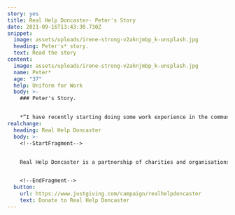 ```yaml
---
story: yes
title: Real Help Doncaster- Peter's Story
date: 2021-09-16T13:43:30.730Z
snippet:
  image: assets/uploads/irene-strong-v2aknjmbp_k-unsplash.jpg
  heading: Peter's* story.
  text: Read the story
content:
  image: assets/uploads/irene-strong-v2aknjmbp_k-unsplash.jpg
  name: Peter*
  age: "37"
  help: Uniform for Work
  body: >-
    ### Peter's Story.


    *“I have recently starting doing some work experience in the community but unfortunately I didn’t have any work clothes or boots. Thanks to the Real Help Doncaster fund I have been able to buy the essential items I need to continue the work and help to build my confidence. “*
realchange:
  heading: Real Help Doncaster
  body: >-
    <!--StartFragment-->


    Real Help Doncaster is a partnership of charities and organisations working to help people experiencing homelessness and rough sleeping. We want to make sure that your generosity can make a real difference to peoples lives. Our aim is to give people the best possible chance of moving away from the street and into a safer and healthier lifestyle.


    <!--EndFragment-->
  button:
    url: https://www.justgiving.com/campaign/realhelpdoncaster
    text: Donate to Real Help Doncaster
---
```

